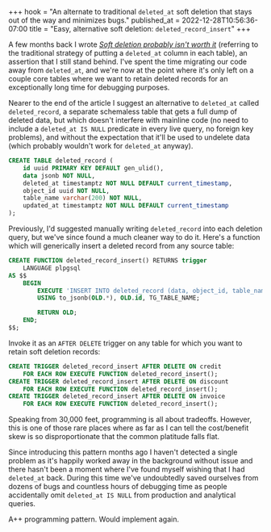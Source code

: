+++
hook = "An alternate to traditional `deleted_at` soft deletion that stays out of the way and minimizes bugs."
published_at = 2022-12-28T10:56:36-07:00
title = "Easy, alternative soft deletion: `deleted_record_insert`"
+++

A few months back I wrote [_Soft deletion probably isn't worth it_](/soft-deletion) (referring to the traditional strategy of putting a `deleted_at` column in each table), an assertion that I still stand behind. I've spent the time migrating our code away from `deleted_at`, and we're now at the point where it's only left on a couple core tables where we want to retain deleted records for an exceptionally long time for debugging purposes.

Nearer to the end of the article I suggest an alternative to `deleted_at` called `deleted_record`, a separate schemaless table that gets a full dump of deleted data, but which doesn't interfere with mainline code (no need to include a `deleted_at IS NULL` predicate in every live query, no foreign key problems), and without the expectation that it'll be used to undelete data (which probably wouldn't work for `deleted_at` anyway).

``` sql
CREATE TABLE deleted_record (
    id uuid PRIMARY KEY DEFAULT gen_ulid(),
    data jsonb NOT NULL,
    deleted_at timestamptz NOT NULL DEFAULT current_timestamp,
    object_id uuid NOT NULL,
    table_name varchar(200) NOT NULL,
    updated_at timestamptz NOT NULL DEFAULT current_timestamp
);
```

Previously, I'd suggested manually writing `deleted_record` into each deletion query, but we've since found a much cleaner way to do it. Here's a function which will generically insert a deleted record from any source table:

``` sql
CREATE FUNCTION deleted_record_insert() RETURNS trigger
    LANGUAGE plpgsql
AS $$
    BEGIN
        EXECUTE 'INSERT INTO deleted_record (data, object_id, table_name) VALUES ($1, $2, $3)'
        USING to_jsonb(OLD.*), OLD.id, TG_TABLE_NAME;

        RETURN OLD;
    END;
$$;
```

Invoke it as an `AFTER DELETE` trigger on any table for which you want to retain soft deletion records:

``` sql
CREATE TRIGGER deleted_record_insert AFTER DELETE ON credit
    FOR EACH ROW EXECUTE FUNCTION deleted_record_insert();
CREATE TRIGGER deleted_record_insert AFTER DELETE ON discount
    FOR EACH ROW EXECUTE FUNCTION deleted_record_insert();
CREATE TRIGGER deleted_record_insert AFTER DELETE ON invoice
    FOR EACH ROW EXECUTE FUNCTION deleted_record_insert();
```

Speaking from 30,000 feet, programming is all about tradeoffs. However, this is one of those rare places where as far as I can tell the cost/benefit skew is so disproportionate that the common platitude falls flat.

Since introducing this pattern months ago I haven't detected a single problem as it's happily worked away in the background without issue and there hasn't been a moment where I've found myself wishing that I had `deleted_at` back. During this time we've undoubtedly saved ourselves from dozens of bugs and countless hours of debugging time as people accidentally omit `deleted_at IS NULL` from production and analytical queries.

A++ programming pattern. Would implement again.
